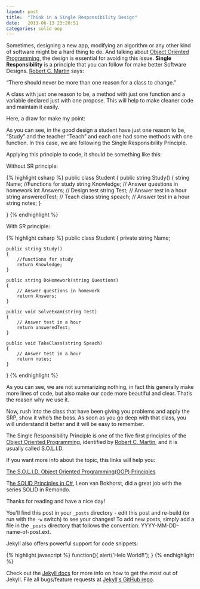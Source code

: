 ```yaml
---
layout: post
title:  "Think in a Single Responsibility Design"
date:   2013-06-13 23:20:51
categories: solid oop
---
```


Sometimes, designing a new app, modifying an algorithm or any other kind of software might be a hard thing to do. And talking about [Object Oriented Programming][oop], the design is essential for avoiding this issue. **Single Responsibility** is a principle that you can follow for make better Software Designs. [Robert C. Martin][robert] says:

“There should never be more than one reason for a class to change.”

A class with just one reason to be, a method with just one function and a variable declared just with one propose. This will help to make cleaner code and maintain it easily.

Here, a draw for make my point:

As you can see, in the good design a student have just one reason to be, “Study” and the teacher “Teach” and each one had some methods with one function. In this case, we are following the Single Responsibility Principle.

Applying this principle to code, it should be something like this:

Without SR principle:

{% highlight csharp %}
public class Student
{
    public string Study()
    {
        string Name;
        //Functions for study
        string Knowledge;
        // Answer questions in homework
        int Answers;
        // Design test
        string Test;
        // Answer test in a hour
        string answeredTest;
        // Teach class
        string speach;
        // Answer test in a hour
        string notes;
    }
 
}
{% endhighlight %}

With SR principle:


{% highlight csharp %}
public class Student
{
    private string Name;
 
    public string Study()
    {
        //functions for study
        return Knowledge;
    }
 
    public string DoHomework(string Questions)
    {
        // Answer questions in homework
        return Answers;
    }
 
    public void SolveExam(string Test)
    {
        // Answer test in a hour
        return answeredTest;
    }
 
    public void TakeClass(string Speach)
    {
        // Answer test in a hour
        return notes;
    }
}
{% endhighlight %}

As you can see, we are not summarizing nothing, in fact this generally make more lines of code, but also make our code more beautiful and clear. That’s the reason why we use it.

Now, rush into the class that have been giving you problems and apply the SRP, show it who’s the boss. As soon as you go deep with that class, you will understand it better and it will be easy to remember.

The Single Responsibility Principle is one of the five first principles of the [Object Oriented Programming][oop], identified by [Robert C. Martin][robert], and it is usually called S.O.L.I.D.

If you want more info about the topic, this links will help you:

[The S.O.L.I.D. Object Oriented Programming(OOP) Principles][solid]

T[he SOLID Principles in C#][remondo], Leon van Bokhorst, did a great job with the series SOLID in Remondo.

Thanks for reading and have a nice day!



You'll find this post in your `_posts` directory - edit this post and re-build (or run with the `-w` switch) to see your changes!
To add new posts, simply add a file in the `_posts` directory that follows the convention: YYYY-MM-DD-name-of-post.ext.

Jekyll also offers powerful support for code snippets:

{% highlight javascript %}
function(){
    alert('Helo World!!');
}
{% endhighlight %}

Check out the [Jekyll docs][jekyll] for more info on how to get the most out of Jekyll. File all bugs/feature requests at [Jekyll's GitHub repo][jekyll-gh].

[jekyll-gh]: https://github.com/jekyll/jekyll
[jekyll]:    http://jekyllrb.com

[oop]: http://en.wikipedia.org/wiki/Object-oriented_programming
[robert]: http://en.wikipedia.org/wiki/Robert_Cecil_Martin
[solid]: http://www.blackwasp.co.uk/SOLID.aspx
[remondo]: http://www.remondo.net/category/solid-series/
